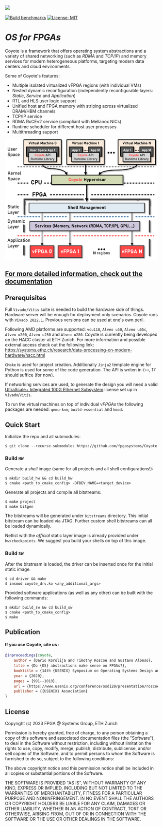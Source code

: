 <picture>
  <source media="(prefers-color-scheme: dark)" srcset="img/cyt_logo_dark.png" width = 220>
  <source media="(prefers-color-scheme: light)" srcset="img/cyt_logo_light.png" width = 220>
  <img src="img/cyt_logo_light.png" width = 220>
</picture>

[![Build benchmarks](https://github.com/fpgasystems/Coyote/actions/workflows/build_base.yml/badge.svg?branch=master)](https://github.com/fpgasystems/Coyote/actions/workflows/build_base.yml)
[![License: MIT](https://img.shields.io/badge/License-MIT-yellow.svg)](https://opensource.org/licenses/MIT)

# _OS for FPGAs_

Coyote is a framework that offers operating system abstractions and a variety of shared networking (such as *RDMA* and *TCP/IP*) and memory services for modern heterogeneous platforms, targeting modern data centers and cloud environments.

Some of Coyote's features:
 * Multiple isolated virtualized vFPGA regions (with individual VMs)
 * Nested dynamic reconfiguration (independently reconfigurable layers: *Static*, *Service* and *Application*)
 * RTL and HLS user logic support
 * Unified host and FPGA memory with striping across virtualized DRAM/HBM channels
 * TCP/IP service
 * RDMA RoCEv2 service (compliant with Mellanox NICs)
 * Runtime scheduler for different host user processes
 * Multithreading support

 <picture>
  <source media="(prefers-color-scheme: dark)" srcset="img/cyt_ov_dark.png" width = 620>
  <source media="(prefers-color-scheme: light)" srcset="img/cyt_ov_light.png" width = 620>
  <img src="img/cyt_ov_light.png" width = 620>
</picture>

## [For more detailed information, check out the documentation](https://github-pages.com)

## Prerequisites

Full `Vivado/Vitis` suite is needed to build the hardware side of things. Hardware server will be enough for deployment only scenarios. Coyote runs with `Vivado 2022.1`. Previous versions can be used at one's own peril.  

Following AMD platforms are supported: `vcu118`, `Alveo u50`, `Alveo u55c`, `Alveo u200`, `Alveo u250` and `Alveo u280`. Coyote is currently being developed on the HACC cluster at ETH Zurich. For more information and possible external access check out the following link: https://systems.ethz.ch/research/data-processing-on-modern-hardware/hacc.html


`CMake` is used for project creation. Additionally `Jinja2` template engine for Python is used for some of the code generation. The API is writen in `C++`, 17 should suffice (for now).

If networking services are used, to generate the design you will need a valid [UltraScale+ Integrated 100G Ethernet Subsystem](https://www.xilinx.com/products/intellectual-property/cmac_usplus.html) license set up in `Vivado`/`Vitis`.

To run the virtual machines on top of individual *vFPGAs* the following packages are needed: `qemu-kvm`, `build-essential` and `kmod`.

## Quick Start

Initialize the repo and all submodules:

~~~~
$ git clone --recurse-submodules https://github.com/fpgasystems/Coyote
~~~~

### Build `HW`

Generate a *shell* image (same for all projects and all shell configurations!):

~~~~
$ mkdir build_hw && cd build_hw
$ cmake <path_to_cmake_config> -DFDEV_NAME=<target_device> 
~~~~

Generate all projects and compile all bitstreams:

~~~~
$ make project 
$ make bitgen
~~~~

The bitstreams will be generated under `bitstreams` directory. 
This initial bitstream can be loaded via JTAG.
Further custom shell bitstreams can all be loaded dynamically. 

Netlist with the *official* static layer image is already provided under `hw/checkpoints`. We suggest you build your shells on top of this image.

### Build `SW`

After the bitstream is loaded, the driver can be inserted once for the initial static image.

~~~~
$ cd driver && make
$ insmod coyote_drv.ko <any_additional_args>
~~~~

Provided software applications (as well as any other) can be built with the following commands:

~~~~
$ mkdir build_sw && cd build_sw
$ cmake <path_to_cmake_config>
$ make
~~~~

## Publication

#### If you use Coyote, cite us :

```bibtex
@inproceedings{coyote,
    author = {Dario Korolija and Timothy Roscoe and Gustavo Alonso},
    title = {Do {OS} abstractions make sense on FPGAs?},
    booktitle = {14th {USENIX} Symposium on Operating Systems Design and Implementation ({OSDI} 20)},
    year = {2020},
    pages = {991--1010},
    url = {https://www.usenix.org/conference/osdi20/presentation/roscoe},
    publisher = {{USENIX} Association}
}
```

## License

Copyright (c) 2023 FPGA @ Systems Group, ETH Zurich

Permission is hereby granted, free of charge, to any person obtaining a copy
of this software and associated documentation files (the "Software"), to deal
in the Software without restriction, including without limitation the rights
to use, copy, modify, merge, publish, distribute, sublicense, and/or sell
copies of the Software, and to permit persons to whom the Software is
furnished to do so, subject to the following conditions:

The above copyright notice and this permission notice shall be included in all
copies or substantial portions of the Software.

THE SOFTWARE IS PROVIDED "AS IS", WITHOUT WARRANTY OF ANY KIND, EXPRESS OR
IMPLIED, INCLUDING BUT NOT LIMITED TO THE WARRANTIES OF MERCHANTABILITY,
FITNESS FOR A PARTICULAR PURPOSE AND NONINFRINGEMENT. IN NO EVENT SHALL THE
AUTHORS OR COPYRIGHT HOLDERS BE LIABLE FOR ANY CLAIM, DAMAGES OR OTHER
LIABILITY, WHETHER IN AN ACTION OF CONTRACT, TORT OR OTHERWISE, ARISING FROM,
OUT OF OR IN CONNECTION WITH THE SOFTWARE OR THE USE OR OTHER DEALINGS IN THE
SOFTWARE.

